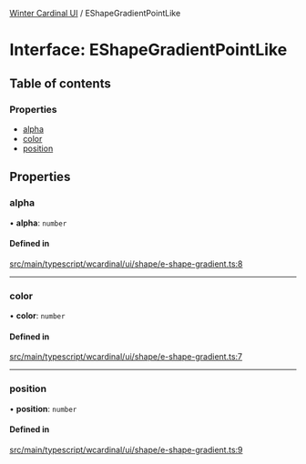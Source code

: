 [Winter Cardinal UI](../README.md) / EShapeGradientPointLike

# Interface: EShapeGradientPointLike

## Table of contents

### Properties

- [alpha](EShapeGradientPointLike.md#alpha)
- [color](EShapeGradientPointLike.md#color)
- [position](EShapeGradientPointLike.md#position)

## Properties

### alpha

• **alpha**: `number`

#### Defined in

[src/main/typescript/wcardinal/ui/shape/e-shape-gradient.ts:8](https://github.com/winter-cardinal/winter-cardinal-ui/blob/v0.154.0/src/main/typescript/wcardinal/ui/shape/e-shape-gradient.ts#L8)

___

### color

• **color**: `number`

#### Defined in

[src/main/typescript/wcardinal/ui/shape/e-shape-gradient.ts:7](https://github.com/winter-cardinal/winter-cardinal-ui/blob/v0.154.0/src/main/typescript/wcardinal/ui/shape/e-shape-gradient.ts#L7)

___

### position

• **position**: `number`

#### Defined in

[src/main/typescript/wcardinal/ui/shape/e-shape-gradient.ts:9](https://github.com/winter-cardinal/winter-cardinal-ui/blob/v0.154.0/src/main/typescript/wcardinal/ui/shape/e-shape-gradient.ts#L9)
